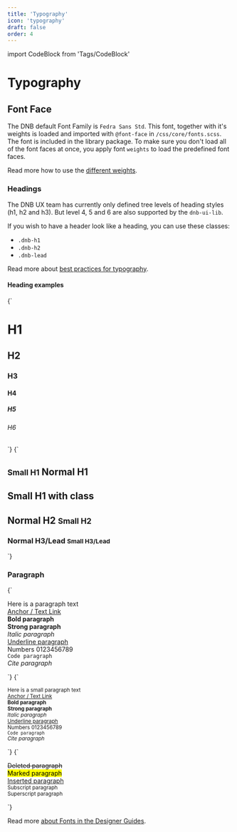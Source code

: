 ```yaml
---
title: 'Typography'
icon: 'typography'
draft: false
order: 4
---
```


import CodeBlock from 'Tags/CodeBlock'

# Typography

## Font Face

The DNB default Font Family is `Fedra Sans Std`. This font, together with it's weights is loaded and imported with `@font-face` in `/css/core/fonts.scss`. The font is included in the library package.
To make sure you don't load all of the font faces at once, you apply font `weights` to load the predefined font faces.

Read more how to use the [different weights](/uilib/typography/font-weights/).

### Headings

The DNB UX team has currently only defined tree levels of heading styles (h1, h2 and h3). But level 4, 5 and 6 are also supported by the `dnb-ui-lib`.

If you wish to have a header look like a heading, you can use these classes:

- `.dnb-h1`
- `.dnb-h2`
- `.dnb-lead`

Read more about [best practices for typography](/uilib/usage/best-practices/for-typography).

#### Heading examples

<CodeBlock reactLive hideCode caption="Default Heading typography">
{`
<h1 className="dnb-h1">H1</h1>
<h2 className="dnb-h2">H2</h2>
<h3 className="dnb-h3">H3</h3>
<h4 className="dnb-h4">H4</h4>
<h5 className="dnb-h5">H5</h5>
<h6 className="dnb-h6">H6</h6>
`}
</CodeBlock>

<CodeBlock reactLive hideCode data-dnb-test="heading-additional" caption="Additional Heading typography">
{`
<article>
  <h1 className="dnb-h1">
    <small>Small H1</small> Normal H1
  </h1>
  <h1 className="dnb-h1 dnb-small">Small H1 with class</h1>
  <h2 className="dnb-h2">
    Normal H2 <small>Small H2</small>
  </h2>
  <h3 className="dnb-h3">
    Normal H3/Lead <small>Small H3/Lead</small>
  </h3>
</article>
`}
</CodeBlock>

### Paragraph

<CodeBlock reactLive hideCode data-dnb-test="paragraph-default" caption="Default Paragraph styles">
{`
<p className="dnb-p">
  Here is a paragraph text<br />
  <a href="/" className="dnb-anchor">Anchor / Text Link</a><br />
  <b>Bold paragraph</b><br />
  <strong>Strong paragraph</strong><br />
  <i>Italic paragraph</i><br />
  <u>Underline paragraph</u><br />
  Numbers 0123456789<br />
  <code className="dnb-code">Code paragraph</code><br />
  <cite>Cite paragraph</cite><br />
</p>
`}
</CodeBlock>

<CodeBlock reactLive hideCode data-dnb-test="paragraph-small" caption="Paragraph with small font-size">
{`
<p className="dnb-p">
  <small>
    Here is a small paragraph text<br />
    <a href="/" className="dnb-anchor">Anchor / Text Link</a><br />
    <b>Bold paragraph</b><br />
    <strong>Strong paragraph</strong><br />
    <i>Italic paragraph</i><br />
    <u>Underline paragraph</u><br />
    Numbers 0123456789<br />
    <code className="dnb-code">Code paragraph</code><br />
    <cite>Cite paragraph</cite><br />
  </small>
</p>
`}
</CodeBlock>

<CodeBlock reactLive hideCode data-dnb-test="paragraph-additional" caption="Additional Paragraph formatting (not defined yet)">
{`
<p className="dnb-p">
  <del>Deleted paragraph</del><br />
  <mark>Marked paragraph</mark><br />
  <ins>Inserted paragraph</ins><br />
  <sub>Subscript paragraph</sub><br />
  <sup>Superscript paragraph</sup><br />
</p>
`}
</CodeBlock>

Read more [about Fonts in the Designer Guides](/quickguide-designer/fonts/).
